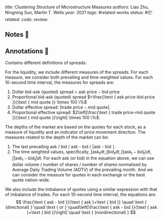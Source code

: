 *title:* Clustering Structure of Microstructure Measures
*authors:* Liao Zhu, Ningning Sun, Martin T. Wells
*year:* 2021
*tags:* #related-works
*status:* #📦 
*related:*
*code:*
*review:*

## Notes 📍

## Annotations 📖
Contains different definitions of spreads:

For the liquidity, we include different measures of the spreads. For each measure, we consider both prevailing and time-weighted values. For each 10-second time interval, the measures for spreads are:
1. Dollar bid-ask (quoted) spread $=$ ask price $-$ bid price
2. Proportional bid-ask (quoted) spread $=\frac{\text { ask price-bid price }}{\text { mid quote }} \times 100 \%$
3. Dollar effective spread: $\left|\text{trade price} - \text{mid quote}\right|$.
4. Proportional effective spread: $2\left|\frac{\text { trade price-mid quote }}{\text { mid quote }}\right| \times 100 \%$.

The depths of the market are based on the quotes for each stock, as a measure of liquidity and an indicator of price movement direction. The measures related to the depth of the market can be:
1. The last prevailing ask / bid / ask - bid / |ask - bid $\mid$.
2. The time weighted values, specifically, $\int \operatorname{ask}_t d t, \int \operatorname{bid}_t d t, \int\left(\operatorname{ask}_t-\operatorname{bid}_t\right) d t, \int\left|\operatorname{ask}_t-\operatorname{bid}_t\right| d t$.
For each ask (or bid) in the equation above, we can use dollar volume / number of shares / number of shares normalised by Average Daily Trading Volume (ADTV) of the prevailing month. And we can consider the measure for quotes in each exchange or the best quote nation-wide.

We also include the imbalance of quotes using a similar expression with that of imbalance of trades. For each 10-second time interval, the equations are:
$$
\frac{\text { ask - bid }}{\text { ask }+\text { bid }} \quad \text { (directional) } \quad \text { or } \quad\left|\frac{\text { ask - bid }}{\text { ask }+\text { bid }}\right| \quad \text { (nondirectional) }
$$